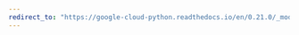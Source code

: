 ```yaml
---
redirect_to: "https://google-cloud-python.readthedocs.io/en/0.21.0/_modules/google/cloud/datastore/batch.html"
---
```

